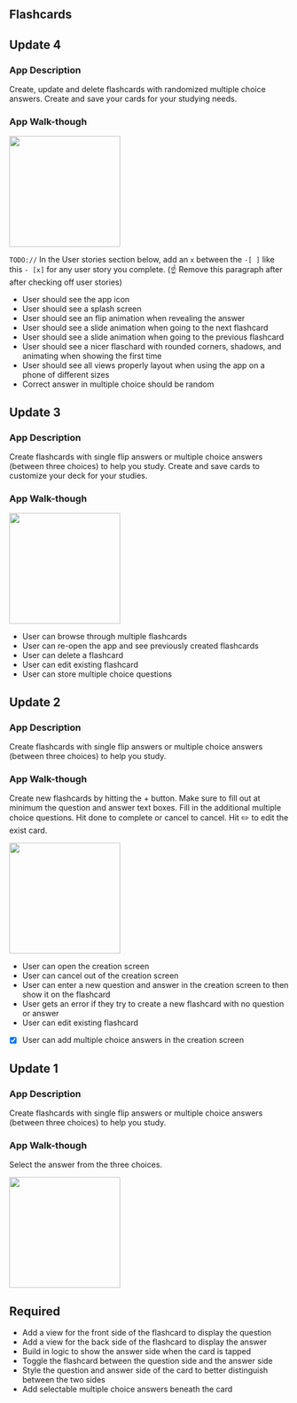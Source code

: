 ## Flashcards

## Update 4

### App Description
Create, update and delete flashcards with randomized multiple choice answers. Create and save your cards for your studying needs.

### App Walk-though

<img src="http://g.recordit.co/G1auSCZVa3.gif" width=200><br>

`TODO://` In the User stories section below, add an `x` between the `-[ ]` like this `- [x]` for any user story you complete. (☝️ Remove this paragraph after after checking off user stories)

- User should see the app icon 
- User should see a splash screen
- User should see an flip animation when revealing the answer
- User should see a slide animation when going to the next flashcard
- User should see a slide animation when going to the previous flashcard
- User should see a nicer flaschard with rounded corners, shadows, and animating when showing the first time
- User should see all views properly layout when using the app on a phone of different sizes
- Correct answer in multiple choice should be random

## Update 3

### App Description
Create flashcards with single flip answers or multiple choice answers (between three choices) to help you study. Create and save cards to customize your deck for your studies.

### App Walk-though
<img src="http://g.recordit.co/sEUnCk5etT.gif" width=200><br>

- User can browse through multiple flashcards
- User can re-open the app and see previously created flashcards
- User can delete a flashcard
- User can edit existing flashcard
- User can store multiple choice questions


## Update 2

### App Description
Create flashcards with single flip answers or multiple choice answers (between three choices) to help you study.

### App Walk-though
Create new flashcards by hitting the + button. Make sure to fill out at minimum the question and answer text boxes.
Fill in the additional multiple choice questions. Hit done to complete or cancel to cancel.
Hit ✏️ to edit the exist card.

<img src="http://g.recordit.co/gYrLYIIDu8.gif" width=200><br>

- User can open the creation screen
- User can cancel out of the creation screen
- User can enter a new question and answer in the creation screen to then show it on the flashcard
- User gets an error if they try to create a new flashcard with no question or answer
- User can edit existing flashcard
- [x] User can add multiple choice answers in the creation screen

## Update 1

### App Description
Create flashcards with single flip answers or multiple choice answers (between three choices) to help you study.

### App Walk-though
Select the answer from the three choices.

<img src="http://g.recordit.co/EUg350IhLX.gif" width=200><br>

## Required
- Add a view for the front side of the flashcard to display the question
- Add a view for the back side of the flashcard to display the answer
- Build in logic to show the answer side when the card is tapped
- Toggle the flashcard between the question side and the answer side
- Style the question and answer side of the card to better distinguish between the two sides
- Add selectable multiple choice answers beneath the card
